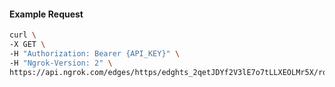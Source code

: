 <!-- Code generated for API Clients. DO NOT EDIT. -->

#### Example Request

```bash
curl \
-X GET \
-H "Authorization: Bearer {API_KEY}" \
-H "Ngrok-Version: 2" \
https://api.ngrok.com/edges/https/edghts_2qetJDYf2V3lE7o7tLLXEOLMr5X/routes/edghtsrt_2qetJFV0gVi21Vol9TPETo9dNtP/websocket_tcp_converter
```
